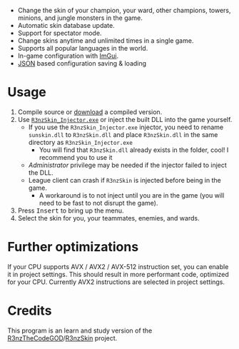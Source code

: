 - Change the skin of your champion, your ward, other champions, towers, minions, and jungle monsters in the game.
- Automatic skin database update.
- Support for spectator mode.
- Change skins anytime and unlimited times in a single game.
- Supports all popular languages ​​in the world.
- In-game configuration with <a href="https://github.com/ocornut/imgui">ImGui</a>.
- <a href="https://github.com/nlohmann/json">JSON</a> based configuration saving & loading

# Usage
   1. Compile source or <a href="https://github.com/sunmanbitch/SunSkin/releases/latest">download</a> a compiled version.
   2. Use <a href="https://github.com/R3nzTheCodeGOD/R3nzSkin/releases/latest">`R3nzSkin_Injector.exe`</a> or inject the built DLL into the game yourself.
      - If you use the `R3nzSkin_Injector.exe` injector, you need to rename `sunskin.dll` to `R3nzSkin.dll` and place `R3nzSkin.dll` in the same directory as `R3nzSkin_Injector.exe`
         - You will find that `R3nzSkin.dll` already exists in the folder, cool! I recommend you to use it
      - *Administrator* privilege may be needed if the injector failed to inject the DLL.
      - League client can crash if `R3nzSkin` is injected before being in the game.
         - A workaround is to not inject until you are in the game (you will need to be fast to not disrupt the game).
   3. Press <kbd>Insert</kbd> to bring up the menu.
   4. Select the skin for you, your teammates, enemies, and wards.

# Further optimizations
   If your CPU supports AVX / AVX2 / AVX-512 instruction set, you can enable it in project settings. This should result in more performant code, optimized for your CPU. Currently AVX2 instructions are selected in project settings.

# Credits
   This program is an learn and study version of the <a href="https://github.com/R3nzTheCodeGOD">R3nzTheCodeGOD</a>/<a href="https://github.com/R3nzTheCodeGOD/R3nzSkin">R3nzSkin</a> project.
